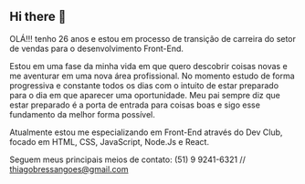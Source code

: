 ## Hi there 👋

OLÁ!!! tenho 26 anos e estou em processo de transição de carreira do setor de vendas para o desenvolvimento Front-End. 

  Estou em uma fase da minha vida em que quero descobrir coisas novas e me aventurar em uma nova área profissional. No momento estudo de forma progressiva e constante todos os dias com o intuito de estar preparado para o dia em que aparecer uma oportunidade. Meu pai sempre diz que estar preparado é a porta de entrada para coisas boas e sigo esse fundamento da melhor forma possível. 

 Atualmente estou me especializando em Front-End através do Dev Club, focado em HTML, CSS, JavaScript, Node.Js e React.

Seguem meus principais meios de contato:
(51) 9 9241-6321   //  thiagobressangoes@gmail.com
